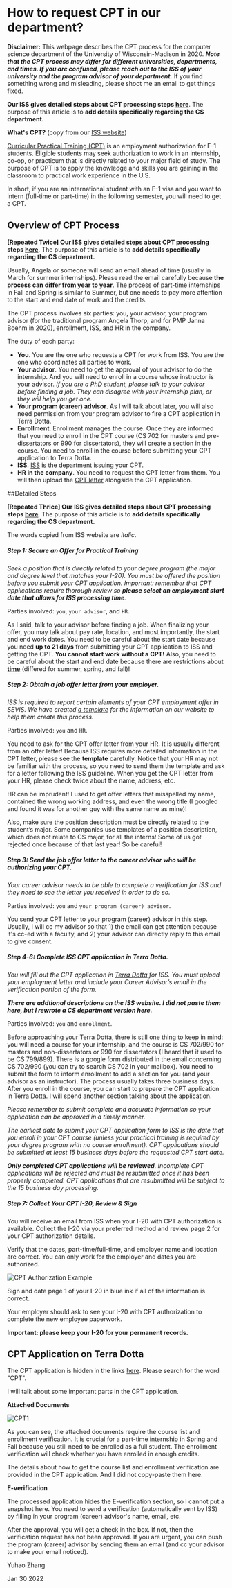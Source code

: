 # How to request CPT in our department?

**Disclaimer:** This webpage describes the CPT process for the computer science department of the University of Wisconsin-Madison in 2020. ***Note that the CPT process may differ for different universities, departments, and times. If you are confused, please reach out to the ISS of your university and the program advisor of your department.*** If you find something wrong and misleading, please shoot me an email to get things fixed.



**Our ISS gives detailed steps about CPT processing steps [here](https://iss.wisc.edu/employment/f1-employment/f-1-curricular-practical-training-cpt/cpt-application-process/)**. The purpose of this article is to **add details specifically regarding the CS department.**



**What's CPT?** (copy from our [ISS website](https://iss.wisc.edu/employment/f1-employment/f-1-curricular-practical-training-cpt/))

[Curricular Practical Training (CPT)](https://studyinthestates.dhs.gov/sevis-help-hub/student-records/fm-student-employment/f-1-curricular-practical-training-cpt#general_information) is an employment authorization for F-1 students. Eligible students may seek authorization to work in an internship, co-op, or practicum that is directly related to your major field of study. The purpose of CPT is to apply the knowledge and skills you are gaining in the classroom to practical work experience in the U.S.



In short, if you are an international student with an F-1 visa and you want to intern (full-time or part-time) in the following semester, you will need to get a CPT.

## Overview of CPT Process

**[Repeated Twice] Our ISS gives detailed steps about CPT processing steps [here](https://iss.wisc.edu/employment/f1-employment/f-1-curricular-practical-training-cpt/cpt-application-process/)**. The purpose of this article is to **add details specifically regarding the CS department.**

Usually, Angela or someone will send an email ahead of time (usually in March for summer internships). Please read the email carefully because **the process can differ from year to year**. The process of part-time internships in Fall and Spring is similar to Summer, but one needs to pay more attention to the start and end date of work and the credits.

The CPT process involves six parties: you, your advisor, your program advisor (for the traditional program Angela Thorp, and for PMP Janna Boehm in 2020), enrollment, ISS, and HR in the company.

The duty of each party:

- **You**. You are the one who requests a CPT for work from ISS. You are the one who coordinates all parties to work. 
- **Your advisor**. You need to get the approval of your advisor to do the internship. And you will need to enroll in a course whose instructor is your advisor. *If you are a PhD student, please talk to your advisor before finding a job. They can disagree with your internship plan, or they will help you get one.*
- **Your program (career) advisor**. As I will talk about later, you will also need permission from your program advisor to fire a CPT application in Terra Dotta.
- **Enrollment**. Enrollment manages the course. Once they are informed that you need to enroll in the CPT course (CS 702 for masters and pre-dissertators or 990 for dissertators), they will create a section in the course. You need to enroll in the course before submitting your CPT application to Terra Dotta.
- **ISS**. [ISS](https://iss.wisc.edu) is the department issuing your CPT.
- **HR in the company**. You need to request the CPT letter from them. You will then upload the [CPT letter](https://iss.wisc.edu/employment/f1-employment/f-1-curricular-practical-training-cpt/cpt-information-for-employers/) alongside the CPT application.



##Detailed Steps

**[Repeated Thrice] Our ISS gives detailed steps about CPT processing steps [here](https://iss.wisc.edu/employment/f1-employment/f-1-curricular-practical-training-cpt/cpt-application-process/)**. The purpose of this article is to **add details specifically regarding the CS department.**

The words copied from ISS website are *italic*.



##### **Step 1: Secure an Offer for Practical Training** 

*Seek a position that is directly related to your degree program (the major and degree level that matches your I-20). You must be offered the position before you submit your CPT application. Important: remember that CPT applications require thorough review so **please select an employment start date that allows for ISS processing time**.* 



Parties involved: `you`, `your advisor`, and `HR`.

As I said, talk to your advisor before finding a job. When finalizing your offer, you may talk about pay rate, location, and most importantly, the start and end work dates. You need to be careful about the start date because you need **up to 21 days** from submitting your CPT application to ISS and getting the CPT. **You cannot start work without a CPT!** Also, you need to be careful about the start and end date because there are restrictions about [**time**](https://iss.wisc.edu/employment/f1-employment/f-1-curricular-practical-training-cpt/cpt-dates/) (differed for summer, spring, and fall)!



##### **Step 2: Obtain a job offer letter from your employer.** 

*ISS is required to report certain elements of your CPT employment offer in SEVIS. We have created [a template](https://iss.wisc.edu/employment/f1-employment/f-1-curricular-practical-training-cpt/cpt-information-for-employers/) for the information on our website to help them create this process.*



Parties involved: `you` and `HR`.

You need to ask for the CPT offer letter from your HR. It is usually different from an offer letter! Because ISS requires more detailed information in the CPT letter, please see the **template** carefully.
Notice that your HR may not be familiar with the process, so you need to send them the template and ask for a letter following the ISS guideline. When you get the CPT letter from your HR, please check twice about the name, address, etc.

HR can be imprudent! I used to get offer letters that misspelled my name, contained the wrong working address, and even the wrong title (I googled and found it was for another guy with the same name as mine)!

Also, make sure the position description must be directly related to the student’s major. Some companies use templates of a position description, which does not relate to CS major, for all the interns! Some of us got rejected once because of that last year! So be careful!



##### **Step 3: Send the job offer letter to the career advisor who will be authorizing your CPT.** 

*Your career advisor needs to be able to complete a verification for ISS and they need to see the letter you received in order to do so.*



Parties involved: `you` and `your program (career) advisor`.

You send your CPT letter to your program (career) advisor in this step. Usually, I will cc my advisor so that 1) the email can get attention because it's cc-ed with a faculty, and 2) your advisor can directly reply to this email to give consent.



##### **Step 4-6: Complete ISS CPT application in Terra Dotta.** 

*You will fill out the CPT application in [Terra Dotta](https://terradotta.wisc.edu/) for ISS. You must upload your employment letter and include your Career Advisor’s email in the verification portion of the form.*



***There are addtional descriptions on the ISS website. I did not paste them here, but I rewrote a CS department version here.***



Parties involved: `you` and `enrollment`.

Before approaching your Terra Dotta, there is still one thing to keep in mind: you will need a course for your internship, and the course is CS 702/990 for masters and non-dissertators or 990 for dissertators (I heard that it used to be CS 799/899).
There is a google form distributed in the email concerning CS 702/990 (you can try to search CS 702 in your mailbox). You need to submit the form to inform enrollment to add a section for you (and your advisor as an instructor). The process usually takes three business days. After you enroll in the course, you can start to prepare the CPT application in Terra Dotta. I will spend another section talking about the application.



*Please remember to submit complete and accurate information so your application can be approved in a timely manner.* 

*The earliest date to submit your CPT application form to ISS is the date that you enroll in your CPT course (unless your practical training is required by your degree program with no course enrollment). CPT applications should be submitted at least 15 business days before the requested CPT start date.* 

***Only completed CPT applications will be reviewed**. Incomplete CPT applications will be rejected and must be resubmitted once it has been properly completed. CPT applications that are resubmitted will be subject to the 15 business day processing.* 



##### **Step 7: Collect Your CPT I-20, Review & Sign**

You will receive an email from ISS when your I-20 with CPT authorization is available. Collect the I-20 via your preferred method and review page 2 for your CPT authorization details. 

Verify that the dates, part-time/full-time, and employer name and location are correct. You can only work for the employer and dates you are authorized.

![CPT Authorization Example](https://d3dhrbkwcpstav.cloudfront.net/wp-content/uploads/sites/174/2018/11/CPT-Authorization-Example-1024x256.png)

Sign and date page 1 of your I-20 in blue ink if all of the information is correct. 

Your employer should ask to see your I-20 with CPT authorization to complete the new employee paperwork.

**Important: please keep your I-20 for your permanent records.**



## CPT Application on Terra Dotta

The CPT application is hidden in the links [here](https://terradotta.wisc.edu/index.cfm?FuseAction=Abroad.ViewLink&Parent_ID=61ADF84B-F9FD-D592-C1E9278EE7213EA1&Link_ID=62C95064-F12A-D9DE-D2931D4006A97438). Please search for the word "CPT". 

I will talk about some important parts in the CPT application.

**Attached Documents**

![CPT1](../img/CPT1.png)

As you can see, the attached documents require the course list and enrollment verification. It is crucial for a part-time internship in Spring and Fall because you still need to be enrolled as a full student. The enrollment verification will check whether you have enrolled in enough credits. 

The details about how to get the course list and enrollment verification are provided in the CPT application. And I did not copy-paste them here.

**E-verification**

The processed application hides the E-verification section, so I cannot put a snapshot here. You need to send a verification (automatically sent by ISS) by filling in your program (career) advisor's name, email, etc. 

After the approval, you will get a check in the box. If not, then the verification request has not been approved. If you are urgent, you can push the program (career) advisor by sending them an email (and cc your advisor to make your email noticed).









Yuhao Zhang

Jan 30 2022